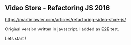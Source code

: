 ## Video Store - Refactoring JS 2016

https://martinfowler.com/articles/refactoring-video-store-js/

Original version written in javascript.
I added an E2E test.

Lets start !


